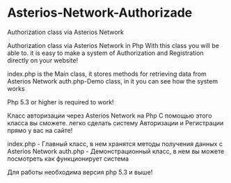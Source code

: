 # Asterios-Network-Authorizade
Authorization class via Asterios Network

Authorization class via Asterios Network in Php
With this class you will be able to. it is easy to make a system of Authorization and Registration directly on your website!

index.php is the Main class, it stores methods for retrieving data from Asterios Network
auth.php-Demo class, in it you can see how the system works

Php 5.3 or higher is required to work!



Класс авторизации через Asterios Network на Php
С помощью этого класса вы сможете. легко сделать систему Авторизации и Регистрации прямо у вас на сайте!

index.php - Главный класс, в нем хранятся методы получения данных с Asterios Network
auth.php - Демонстрационный класс, в нем вы можете посмотреть как функционирует система

Для работы необходима версия php 5.3 и выше! 
  

